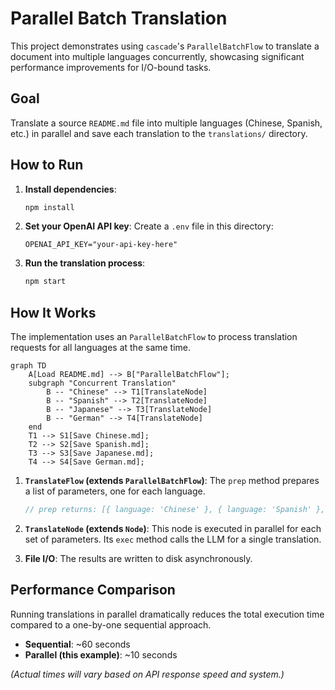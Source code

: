# Parallel Batch Translation

This project demonstrates using `cascade`'s `ParallelBatchFlow` to translate a document into multiple languages concurrently, showcasing significant performance improvements for I/O-bound tasks.

## Goal

Translate a source `README.md` file into multiple languages (Chinese, Spanish, etc.) in parallel and save each translation to the `translations/` directory.

## How to Run

1. **Install dependencies**:

    ```bash
    npm install
    ```

2. **Set your OpenAI API key**:
    Create a `.env` file in this directory:

    ```
    OPENAI_API_KEY="your-api-key-here"
    ```

3. **Run the translation process**:

    ```bash
    npm start
    ```

## How It Works

The implementation uses an `ParallelBatchFlow` to process translation requests for all languages at the same time.

```mermaid
graph TD
    A[Load README.md] --> B["ParallelBatchFlow"];
    subgraph "Concurrent Translation"
        B -- "Chinese" --> T1[TranslateNode]
        B -- "Spanish" --> T2[TranslateNode]
        B -- "Japanese" --> T3[TranslateNode]
        B -- "German" --> T4[TranslateNode]
    end
    T1 --> S1[Save Chinese.md];
    T2 --> S2[Save Spanish.md];
    T3 --> S3[Save Japanese.md];
    T4 --> S4[Save German.md];
```

1. **`TranslateFlow` (extends `ParallelBatchFlow`)**: The `prep` method prepares a list of parameters, one for each language.

    ```typescript
    // prep returns: [{ language: 'Chinese' }, { language: 'Spanish' }, ...]
    ```

2. **`TranslateNode` (extends `Node`)**: This node is executed in parallel for each set of parameters. Its `exec` method calls the LLM for a single translation.
3. **File I/O**: The results are written to disk asynchronously.

## Performance Comparison

Running translations in parallel dramatically reduces the total execution time compared to a one-by-one sequential approach.

- **Sequential**: ~60 seconds
- **Parallel (this example)**: ~10 seconds

*(Actual times will vary based on API response speed and system.)*
